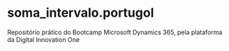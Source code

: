 # soma_intervalo.portugol
Repositório prático do Bootcamp Microsoft Dynamics 365, pela plataforma da Digital Innovation One
